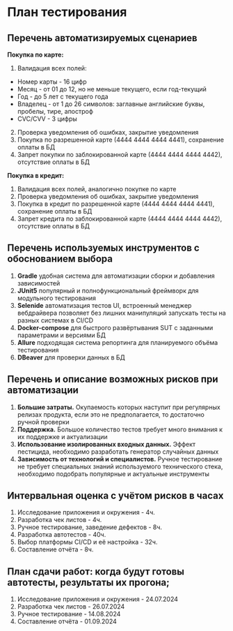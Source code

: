 # План тестирования
## Перечень автоматизируемых сценариев
**Покупка по карте:**
1. Валидация всех полей:
* Номер карты - 16 цифр
* Месяц - от 01 до 12, но не меньше текущего, если год-текущий
* Год - до 5 лет с текущего года
* Владелец - от 1 до 26 символов: заглавные английские буквы, пробелы, тире, апостроф
* CVC/CVV - 3 цифры
2. Проверка уведомления об ошибках, закрытие уведомления
1. Покупка по разрешенной карте (4444 4444 4444 4441), сохранение оплаты в БД
1. Запрет покупки по заблокированной карте (4444 4444 4444 4442), отсутствие оплаты в БД

**Покупка в кредит:**
1. Валидация всех полей, аналогично покупке по карте
1. Проверка уведомления об ошибках, закрытие уведомления
1. Покупка в кредит по разрешенной карте (4444 4444 4444 4441), сохранение оплаты в БД
1. Запрет кредита по заблокированной карте (4444 4444 4444 4442), отсутствие оплаты в БД

## Перечень используемых инструментов с обоснованием выбора
1. **Gradle** удобная система для автоматизации сборки и добавления зависимостей
1. **JUnit5** популярный и полнофункциональный фреймворк для модульного тестирования
1. **Selenide** автоматизация тестов UI, встроенный менеджер вебдрайвера позволяет без лишних манипуляций запускать тесты на разных системах в CI/CD
1. **Docker-compose** для быстрого развёртывания SUT с заданными параметрами и версиями БД
1. **Allure** подходящая система репортинга для планируемого объёма тестирования
1. **DBeaver** для проверки данных в БД

## Перечень и описание возможных рисков при автоматизации
1. **Большие затраты.** Окупаемость которых наступит при регулярных релизах продукта, если это не предполагается, то достаточно ручной проверки
2. **Поддержка.** Большое количество тестов требует много внимания к их поддержке и актуализации
3. **Использование изолированных входных данных.** Эффект пестицида, необходимо разработать генератор случайных данных
4. **Зависимость от технологий и специалистов.** Ручное тестирование не требует специальных знаний используемого технического стека, необходимо подобрать популярные и актуальные инструменты
## Интервальная оценка с учётом рисков в часах
   1. Исследование приложения и окружения - 4ч.
   1. Разработка чек листов - 4ч.
   1. Ручное тестирование, заведение дефектов - 8ч.
   1. Разработка автотестов - 40ч.
   1. Выбор платформы CI/CD и её настройка - 32ч.
   1. Составление отчёта - 8ч.
## План сдачи работ: когда будут готовы автотесты, результаты их прогона;
1. Исследование приложения и окружения - 24.07.2024
2. Разработка чек листов - 26.07.2024
3. Ручное тестирование - 14.08.2024
4. Составление отчёта - 01.09.2024


